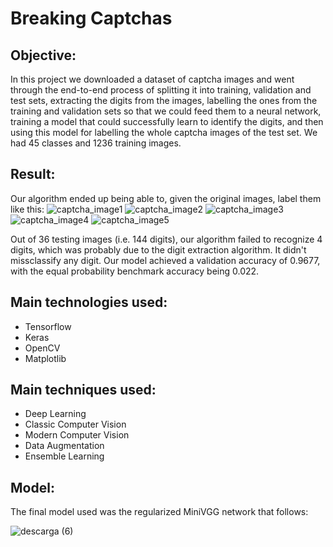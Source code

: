 # Breaking Captchas

## Objective:
In this project we downloaded a dataset of captcha images and went through the end-to-end process of splitting it into training, validation and test sets, extracting the digits from the images, labelling the ones from the training and validation sets so that we could feed them to a neural network, training a model that could successfully learn to identify the digits, and then using this model for labelling the whole captcha images of the test set. We had 45 classes and 1236 training images.

## Result:
Our algorithm ended up being able to, given the original images, label them like this:
![captcha_image1](https://user-images.githubusercontent.com/70718425/104241021-4f0ee500-545d-11eb-8a14-bcd5dd128762.png)
![captcha_image2](https://user-images.githubusercontent.com/70718425/104241064-5cc46a80-545d-11eb-9b2c-aef2a6ab581c.png)
![captcha_image3](https://user-images.githubusercontent.com/70718425/104241067-5e8e2e00-545d-11eb-8b15-1a65c996b2de.png)
![captcha_image4](https://user-images.githubusercontent.com/70718425/104241071-6057f180-545d-11eb-9cbf-dace772dec32.png)
![captcha_image5](https://user-images.githubusercontent.com/70718425/104241077-62ba4b80-545d-11eb-9c28-9d09d27b464e.png)


Out of 36 testing images (i.e. 144 digits), our algorithm failed to recognize 4 digits, which was probably due to the digit extraction algorithm. It didn't missclassify any digit. Our model achieved a validation accuracy of 0.9677, with the equal probability benchmark accuracy being 0.022.

## Main technologies used:

* Tensorflow
* Keras
* OpenCV
* Matplotlib

## Main techniques used:

* Deep Learning
* Classic Computer Vision
* Modern Computer Vision
* Data Augmentation
* Ensemble Learning

## Model:

The final model used was the regularized MiniVGG network that follows:

![descarga (6)](https://user-images.githubusercontent.com/70718425/104305822-769d9600-54cd-11eb-8e48-4141b5d0b5f4.png)


        
